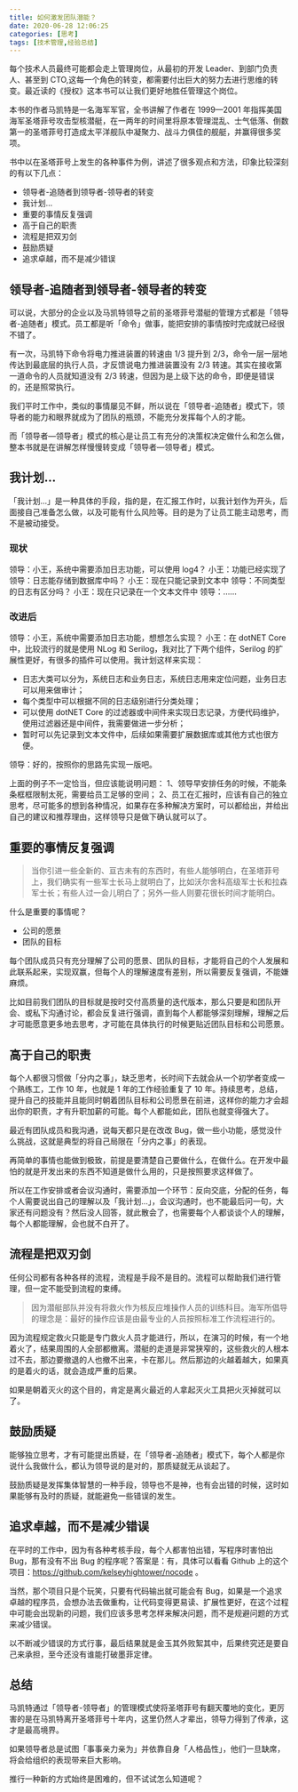 ```yaml
---
title: 如何激发团队潜能？
date: 2020-06-28 12:06:25
categories: [思考]
tags: [技术管理,经验总结]
---
```


每个技术人员最终可能都会走上管理岗位，从最初的开发 Leader、到部门负责人、甚至到 CTO,这每一个角色的转变，都需要付出巨大的努力去进行思维的转变。最近读的《授权》这本书可以让我们更好地胜任管理这个岗位。

<!--more-->

本书的作者马凯特是一名海军军官，全书讲解了作者在 1999—2001 年指挥美国海军圣塔菲号攻击型核潜艇，在一两年的时间里将原本管理混乱、士气低落、倒数第一的圣塔菲号打造成太平洋舰队中凝聚力、战斗力俱佳的舰艇，并赢得很多奖项。

书中以在圣塔菲号上发生的各种事件为例，讲述了很多观点和方法，印象比较深刻的有以下几点：

* 领导者-追随者到领导者-领导者的转变
* 我计划...
* 重要的事情反复强调
* 高于自己的职责
* 流程是把双刃剑
* 鼓励质疑
* 追求卓越，而不是减少错误

## 领导者-追随者到领导者-领导者的转变

可以说，大部分的企业以及马凯特领导之前的圣塔菲号潜艇的管理方式都是「领导者-追随者」模式。员工都是听「命令」做事，能把安排的事情按时完成就已经很不错了。

有一次，马凯特下命令将电力推进装置的转速由 1/3 提升到 2/3，命令一层一层地传达到最底层的执行人员，才反馈说电力推进装置没有 2/3 转速。其实在接收第一道命令的人员就知道没有 2/3 转速，但因为是上级下达的命令，即便是错误的，还是照常执行。

我们平时工作中，类似的事情屡见不鲜，所以说在「领导者-追随者」模式下，领导者的能力和眼界就成为了团队的瓶颈，不能充分发挥每个人的才能。

而「领导者—领导者」模式的核心是让员工有充分的决策权决定做什么和怎么做，整本书就是在讲解怎样慢慢转变成「领导者—领导者」模式。

## 我计划...

「我计划...」是一种具体的手段，指的是，在汇报工作时，以我计划作为开头，后面接自己准备怎么做，以及可能有什么风险等。目的是为了让员工能主动思考，而不是被动接受。

### 现状

领导：小王，系统中需要添加日志功能，可以使用 log4？
小王：功能已经实现了
领导：日志能存储到数据库中吗？
小王：现在只能记录到文本中
领导：不同类型的日志有区分吗？
小王：现在只记录在一个文本文件中
领导：......

### 改进后

领导：小王，系统中需要添加日志功能，想想怎么实现？
小王：在 dotNET Core 中，比较流行的就是使用 NLog 和 Serilog，我对比了下两个组件，Serilog 的扩展性更好，有很多的插件可以使用。我计划这样来实现：
* 日志大类可以分为，系统日志和业务日志，系统日志用来定位问题，业务日志可以用来做审计；
* 每个类型中可以根据不同的日志级别进行分类处理；
* 可以使用 dotNET Core 的过滤器或中间件来实现日志记录，方便代码维护，使用过滤器还是中间件，我需要做进一步分析；
* 暂时可以先记录到文本文件中，后续如果需要扩展数据库或其他方式也很方便。

领导：好的，按照你的思路先实现一版吧。

上面的例子不一定恰当，但应该能说明问题：
1、领导早安排任务的时候，不能条条框框限制太死，需要给员工足够的空间；
2、员工在汇报时，应该有自己的独立思考，尽可能多的想到各种情况，如果存在多种解决方案时，可以都给出，并给出自己的建议和推荐理由，这样领导只是做下确认就可以了。

## 重要的事情反复强调

>当你引进一些全新的、亘古未有的东西时，有些人能够明白，在圣塔菲号上，我们确实有一些军士长马上就明白了，比如沃尔舍科高级军士长和拉森军士长；有些人过一会儿明白了；另外一些人则要花很长时间才能明白。

什么是重要的事情呢？

* 公司的愿景
* 团队的目标

每个团队成员只有充分理解了公司的愿景、团队的目标，才能将自己的个人发展和此联系起来，实现双赢，但每个人的理解速度有差别，所以需要反复强调，不能嫌麻烦。

比如目前我们团队的目标就是按时交付高质量的迭代版本，那么只要是和团队开会、或私下沟通讨论，都会反复进行强调，直到每个人都能够深刻理解，理解之后才可能愿意更多地去思考，才可能在具体执行的时候更贴近团队目标和公司愿景。

## 高于自己的职责

每个人都很习惯做「分内之事」，缺乏思考，长时间下去就会从一个初学者变成一个熟练工，工作 10 年，也就是 1 年的工作经验重复了 10 年。持续思考，总结，提升自己的技能并且能同时朝着团队目标和公司愿景在前进，这样你的能力才会超出你的职责，才有升职加薪的可能。每个人都能如此，团队也就变得强大了。

最近有团队成员和我沟通，说每天都只是在改改 Bug，做一些小功能，感觉没什么挑战，这就是典型的将自己局限在「分内之事」的表现。

再简单的事情也能做到极致，前提是要清楚自己要做什么，在做什么。在开发中最怕的就是开发出来的东西不知道是做什么用的，只是按照要求这样做了。

所以在工作安排或者会议沟通时，需要添加一个环节：反向交底，分配的任务，每个人需要说出自己的理解以及「我计划...」，会议沟通时，也不能最后问一句，大家还有问题没有？然后没人回答，就此散会了，也需要每个人都谈谈个人的理解，每个人都能理解，会也就不白开了。

## 流程是把双刃剑

任何公司都有各种各样的流程，流程是手段不是目的。流程可以帮助我们进行管理，但一定不能受到流程的束缚。

>因为潜艇部队并没有将救火作为核反应堆操作人员的训练科目。海军所倡导的理念是：最好的操作应该是由最专业的人员按照标准工作流程进行的。

因为流程规定救火只能是专门救火人员才能进行，所以，在演习的时候，有一个地着火了，结果周围的人全部都撤离。潜艇的走道是非常狭窄的，这些救火的人根本过不去，那边要撤退的人也撤不出来，卡在那儿。然后那边的火越着越大，如果真的是着火的话，就会造成严重的后果。

如果是朝着灭火的这个目的，肯定是离火最近的人拿起灭火工具把火灭掉就可以了。

## 鼓励质疑

能够独立思考，才有可能提出质疑，在「领导者-追随者」模式下，每个人都是你说什么我做什么，都认为领导说的是对的，那质疑就无从谈起了。

鼓励质疑是发挥集体智慧的一种手段，领导也不是神，也有会出错的时候，这时如果能够有及时的质疑，就能避免一些错误的发生。

## 追求卓越，而不是减少错误

在平时的工作中，因为有各种考核手段，每个人都害怕出错，写程序时害怕出 Bug，那有没有不出 Bug 的程序呢？答案是：有，具体可以看看 Github 上的这个项目：https://github.com/kelseyhightower/nocode 。

当然，那个项目只是个玩笑，只要有代码输出就可能会有 Bug，如果是一个追求卓越的程序员，会想办法去做重构，让代码变得更易读、扩展性更好，在这个过程中可能会出现新的问题，我们应该多思考怎样来解决问题，而不是规避问题的方式来减少错误。

以不断减少错误的方式行事，最后结果就是金玉其外败絮其中，后果终究还是要自己来承担，至今还没有谁能打破墨菲定律。

## 总结

马凯特通过「领导者-领导者」的管理模式使将圣塔菲号有翻天覆地的变化，更厉害的是在马凯特离开圣塔菲号十年内，这里仍然人才辈出，领导力得到了传承，这才是最高境界。

如果领导者总是试图「事事亲力亲为」并依靠自身「人格品性」，他们一旦缺席，将会给组织的表现带来巨大影响。

推行一种新的方式始终是困难的，但不试试怎么知道呢？